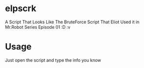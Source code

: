 # elpscrk
A Script That Looks Like The BruteForce Script That Eliot Used it in Mr.Robot Series Episode 01 :D :v
# Usage
Just open the script and type the info you know
